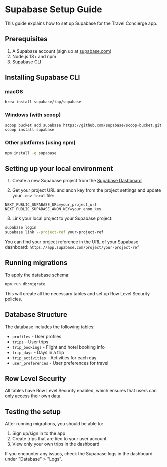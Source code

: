 # Supabase Setup Guide

This guide explains how to set up Supabase for the Travel Concierge app.

## Prerequisites

1. A Supabase account (sign up at [supabase.com](https://supabase.com))
2. Node.js 18+ and npm
3. Supabase CLI

## Installing Supabase CLI

### macOS
```bash
brew install supabase/tap/supabase
```

### Windows (with scoop)
```bash
scoop bucket add supabase https://github.com/supabase/scoop-bucket.git
scoop install supabase
```

### Other platforms (using npm)
```bash
npm install -g supabase
```

## Setting up your local environment

1. Create a new Supabase project from the [Supabase Dashboard](https://app.supabase.com)

2. Get your project URL and anon key from the project settings and update your `.env.local` file:

```
NEXT_PUBLIC_SUPABASE_URL=your_project_url
NEXT_PUBLIC_SUPABASE_ANON_KEY=your_anon_key
```

3. Link your local project to your Supabase project:

```bash
supabase login
supabase link --project-ref your-project-ref
```

You can find your project reference in the URL of your Supabase dashboard: `https://app.supabase.com/project/your-project-ref`

## Running migrations

To apply the database schema:

```bash
npm run db:migrate
```

This will create all the necessary tables and set up Row Level Security policies.

## Database Structure

The database includes the following tables:

- `profiles` - User profiles
- `trips` - User trips
- `trip_bookings` - Flight and hotel booking info
- `trip_days` - Days in a trip
- `trip_activities` - Activities for each day
- `user_preferences` - User preferences for travel

## Row Level Security

All tables have Row Level Security enabled, which ensures that users can only access their own data.

## Testing the setup

After running migrations, you should be able to:

1. Sign up/sign in to the app
2. Create trips that are tied to your user account
3. View only your own trips in the dashboard

If you encounter any issues, check the Supabase logs in the dashboard under "Database" > "Logs". 